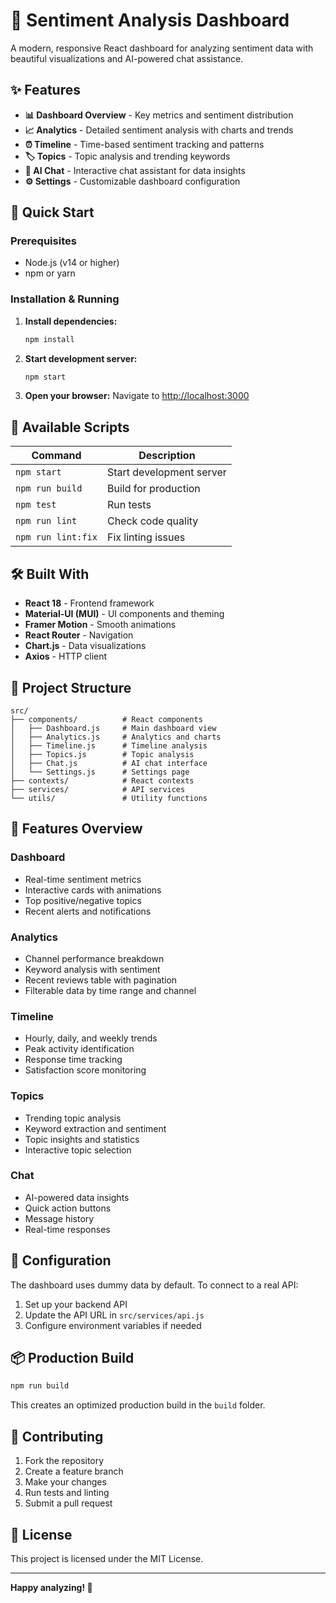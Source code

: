 ﻿# 🎯 Sentiment Analysis Dashboard

A modern, responsive React dashboard for analyzing sentiment data with beautiful visualizations and AI-powered chat assistance.

## ✨ Features

- **📊 Dashboard Overview** - Key metrics and sentiment distribution
- **📈 Analytics** - Detailed sentiment analysis with charts and trends
- **⏰ Timeline** - Time-based sentiment tracking and patterns
- **🏷️ Topics** - Topic analysis and trending keywords
- **💬 AI Chat** - Interactive chat assistant for data insights
- **⚙️ Settings** - Customizable dashboard configuration

## 🚀 Quick Start

### Prerequisites
- Node.js (v14 or higher)
- npm or yarn

### Installation & Running

1. **Install dependencies:**
   ```bash
   npm install
   ```

2. **Start development server:**
   ```bash
   npm start
   ```

3. **Open your browser:**
   Navigate to [http://localhost:3000](http://localhost:3000)

## 📱 Available Scripts

| Command | Description |
|---------|-------------|
| `npm start` | Start development server |
| `npm run build` | Build for production |
| `npm test` | Run tests |
| `npm run lint` | Check code quality |
| `npm run lint:fix` | Fix linting issues |

## 🛠️ Built With

- **React 18** - Frontend framework
- **Material-UI (MUI)** - UI components and theming
- **Framer Motion** - Smooth animations
- **React Router** - Navigation
- **Chart.js** - Data visualizations
- **Axios** - HTTP client

## 📁 Project Structure

```
src/
├── components/          # React components
│   ├── Dashboard.js     # Main dashboard view
│   ├── Analytics.js     # Analytics and charts
│   ├── Timeline.js      # Timeline analysis
│   ├── Topics.js        # Topic analysis
│   ├── Chat.js          # AI chat interface
│   └── Settings.js      # Settings page
├── contexts/            # React contexts
├── services/            # API services
└── utils/               # Utility functions
```

## 🎨 Features Overview

### Dashboard
- Real-time sentiment metrics
- Interactive cards with animations
- Top positive/negative topics
- Recent alerts and notifications

### Analytics
- Channel performance breakdown
- Keyword analysis with sentiment
- Recent reviews table with pagination
- Filterable data by time range and channel

### Timeline
- Hourly, daily, and weekly trends
- Peak activity identification
- Response time tracking
- Satisfaction score monitoring

### Topics
- Trending topic analysis
- Keyword extraction and sentiment
- Topic insights and statistics
- Interactive topic selection

### Chat
- AI-powered data insights
- Quick action buttons
- Message history
- Real-time responses

## 🔧 Configuration

The dashboard uses dummy data by default. To connect to a real API:

1. Set up your backend API
2. Update the API URL in `src/services/api.js`
3. Configure environment variables if needed

## 📦 Production Build

```bash
npm run build
```

This creates an optimized production build in the `build` folder.

## 🤝 Contributing

1. Fork the repository
2. Create a feature branch
3. Make your changes
4. Run tests and linting
5. Submit a pull request

## 📄 License

This project is licensed under the MIT License.

---

**Happy analyzing! 🎉**